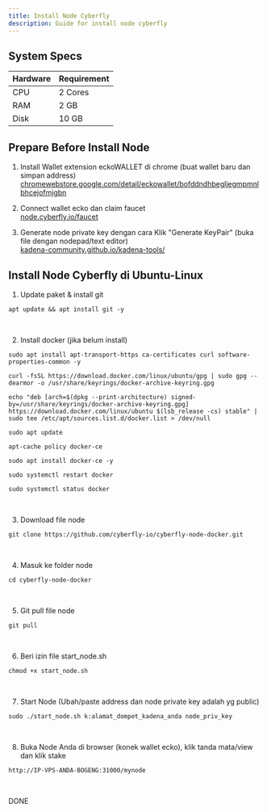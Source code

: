 ```yaml
---
title: Install Node Cyberfly
description: Guide for install node cyberfly
---
```


## System Specs
| Hardware  |	Requirement |
|-----------|---------------|
| CPU	    | 2 Cores       |
| RAM	    | 2 GB          |
| Disk      | 10 GB         |

## Prepare Before Install Node
1. Install Wallet extension eckoWALLET di chrome (buat wallet baru dan simpan address)  
   <a href="https://chromewebstore.google.com/detail/eckowallet/bofddndhbegljegmpmnlbhcejofmjgbn" target="_blank" rel="noopener noreferrer">chromewebstore.google.com/detail/eckowallet/bofddndhbegljegmpmnlbhcejofmjgbn</a>

2. Connect wallet ecko dan claim faucet  
<a href="https://node.cyberfly.io/faucet" target="_blank" rel="noopener noreferrer">node.cyberfly.io/faucet</a>

3. Generate node private key dengan cara Klik "Generate KeyPair" (buka file dengan nodepad/text editor)  
   <a href="https://kadena-community.github.io/kadena-tools/" target="_blank" rel="noopener noreferrer">kadena-community.github.io/kadena-tools/</a>


## Install Node Cyberfly di Ubuntu-Linux

1. Update paket & install git

```
apt update && apt install git -y
```
</br>

2. Install docker (jika belum install)

```
sudo apt install apt-transport-https ca-certificates curl software-properties-common -y
```

```
curl -fsSL https://download.docker.com/linux/ubuntu/gpg | sudo gpg --dearmor -o /usr/share/keyrings/docker-archive-keyring.gpg
```

```
echo "deb [arch=$(dpkg --print-architecture) signed-by=/usr/share/keyrings/docker-archive-keyring.gpg] https://download.docker.com/linux/ubuntu $(lsb_release -cs) stable" | sudo tee /etc/apt/sources.list.d/docker.list > /dev/null
```

```
sudo apt update
```

```
apt-cache policy docker-ce
```

```
sudo apt install docker-ce -y
```

```
sudo systemctl restart docker
```

```
sudo systemctl status docker
```

</br>

3. Download file node

```
git clone https://github.com/cyberfly-io/cyberfly-node-docker.git 
```
</br>

4. Masuk ke folder node

```
cd cyberfly-node-docker
```
</br>

5. Git pull file node

```
git pull 
```
</br>

6. Beri izin file start_node.sh

```
chmod +x start_node.sh 
```
</br>

7. Start Node (Ubah/paste address dan node private key adalah yg public)

```
sudo ./start_node.sh k:alamat_dompet_kadena_anda node_priv_key
```
</br>

8. Buka Node Anda di browser (konek wallet ecko), klik tanda mata/view dan klik stake
```
http://IP-VPS-ANDA-BOGENG:31000/mynode
```
</br>

DONE
